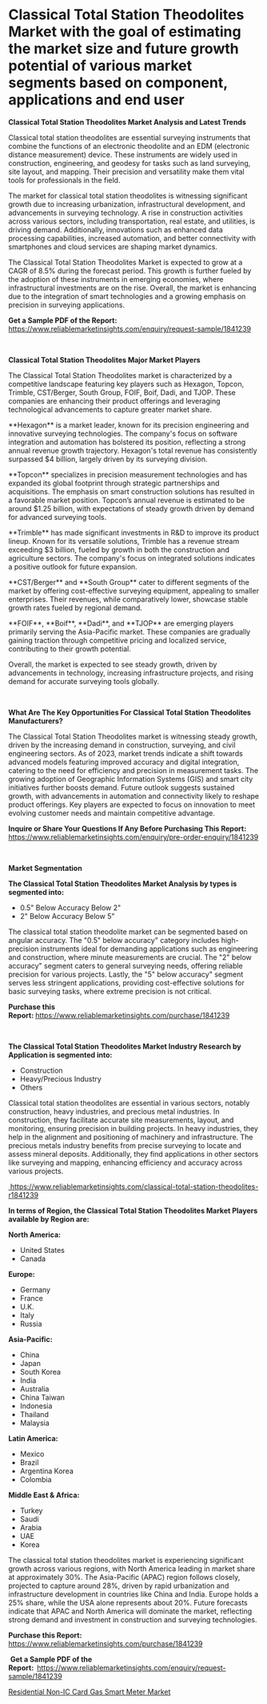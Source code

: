 <p><h1>Classical Total Station Theodolites Market with the goal of estimating the market size and future growth potential of various market segments based on component, applications and end user</h1></p><p><strong>Classical Total Station Theodolites Market Analysis and Latest Trends</strong></p>
<p><p>Classical total station theodolites are essential surveying instruments that combine the functions of an electronic theodolite and an EDM (electronic distance measurement) device. These instruments are widely used in construction, engineering, and geodesy for tasks such as land surveying, site layout, and mapping. Their precision and versatility make them vital tools for professionals in the field.</p><p>The market for classical total station theodolites is witnessing significant growth due to increasing urbanization, infrastructural development, and advancements in surveying technology. A rise in construction activities across various sectors, including transportation, real estate, and utilities, is driving demand. Additionally, innovations such as enhanced data processing capabilities, increased automation, and better connectivity with smartphones and cloud services are shaping market dynamics.</p><p>The Classical Total Station Theodolites Market is expected to grow at a CAGR of 8.5% during the forecast period. This growth is further fueled by the adoption of these instruments in emerging economies, where infrastructural investments are on the rise. Overall, the market is enhancing due to the integration of smart technologies and a growing emphasis on precision in surveying applications.</p></p>
<p><strong>Get a Sample PDF of the Report:&nbsp;</strong> <a href="https://www.reliablemarketinsights.com/enquiry/request-sample/1841239?utm_campaign=3312&utm_medium=2&utm_source=Github&utm_content=ia&utm_term=12042025&utm_id=classical-total-station-theodolites">https://www.reliablemarketinsights.com/enquiry/request-sample/1841239</a></p>
<p>&nbsp;</p>
<p><strong>Classical Total Station Theodolites Major Market Players</strong></p>
<p><p>The Classical Total Station Theodolites market is characterized by a competitive landscape featuring key players such as Hexagon, Topcon, Trimble, CST/Berger, South Group, FOIF, Boif, Dadi, and TJOP. These companies are enhancing their product offerings and leveraging technological advancements to capture greater market share.</p><p>**Hexagon** is a market leader, known for its precision engineering and innovative surveying technologies. The company's focus on software integration and automation has bolstered its position, reflecting a strong annual revenue growth trajectory. Hexagon's total revenue has consistently surpassed $4 billion, largely driven by its surveying division.</p><p>**Topcon** specializes in precision measurement technologies and has expanded its global footprint through strategic partnerships and acquisitions. The emphasis on smart construction solutions has resulted in a favorable market position. Topcon’s annual revenue is estimated to be around $1.25 billion, with expectations of steady growth driven by demand for advanced surveying tools.</p><p>**Trimble** has made significant investments in R&D to improve its product lineup. Known for its versatile solutions, Trimble has a revenue stream exceeding $3 billion, fueled by growth in both the construction and agriculture sectors. The company's focus on integrated solutions indicates a positive outlook for future expansion.</p><p>**CST/Berger** and **South Group** cater to different segments of the market by offering cost-effective surveying equipment, appealing to smaller enterprises. Their revenues, while comparatively lower, showcase stable growth rates fueled by regional demand.</p><p>**FOIF**, **Boif**, **Dadi**, and **TJOP** are emerging players primarily serving the Asia-Pacific market. These companies are gradually gaining traction through competitive pricing and localized service, contributing to their growth potential.</p><p>Overall, the market is expected to see steady growth, driven by advancements in technology, increasing infrastructure projects, and rising demand for accurate surveying tools globally.</p></p>
<p>&nbsp;</p>
<p><strong>What Are The Key Opportunities For Classical Total Station Theodolites Manufacturers?</strong></p>
<p><p>The Classical Total Station Theodolites market is witnessing steady growth, driven by the increasing demand in construction, surveying, and civil engineering sectors. As of 2023, market trends indicate a shift towards advanced models featuring improved accuracy and digital integration, catering to the need for efficiency and precision in measurement tasks. The growing adoption of Geographic Information Systems (GIS) and smart city initiatives further boosts demand. Future outlook suggests sustained growth, with advancements in automation and connectivity likely to reshape product offerings. Key players are expected to focus on innovation to meet evolving customer needs and maintain competitive advantage.</p></p>
<p><strong>Inquire or Share Your Questions If Any Before Purchasing This Report:</strong> <a href="https://www.reliablemarketinsights.com/enquiry/pre-order-enquiry/1841239?utm_campaign=3312&utm_medium=2&utm_source=Github&utm_content=ia&utm_term=12042025&utm_id=classical-total-station-theodolites">https://www.reliablemarketinsights.com/enquiry/pre-order-enquiry/1841239</a></p>
<p>&nbsp;</p>
<p><strong>Market Segmentation</strong></p>
<p><strong>The Classical Total Station Theodolites Market Analysis by types is segmented into:</strong></p>
<p><ul><li>0.5" Below Accuracy Below 2"</li><li>2" Below Accuracy Below 5"</li></ul></p>
<p><p>The classical total station theodolite market can be segmented based on angular accuracy. The "0.5" below accuracy" category includes high-precision instruments ideal for demanding applications such as engineering and construction, where minute measurements are crucial. The "2" below accuracy" segment caters to general surveying needs, offering reliable precision for various projects. Lastly, the "5" below accuracy" segment serves less stringent applications, providing cost-effective solutions for basic surveying tasks, where extreme precision is not critical.</p></p>
<p><strong>Purchase this Report:&nbsp;</strong><a href="https://www.reliablemarketinsights.com/purchase/1841239?utm_campaign=3312&utm_medium=2&utm_source=Github&utm_content=ia&utm_term=12042025&utm_id=classical-total-station-theodolites">https://www.reliablemarketinsights.com/purchase/1841239</a></p>
<p>&nbsp;</p>
<p><strong>The Classical Total Station Theodolites Market Industry Research by Application is segmented into:</strong></p>
<p><ul><li>Construction</li><li>Heavy/Precious Industry</li><li>Others</li></ul></p>
<p><p>Classical total station theodolites are essential in various sectors, notably construction, heavy industries, and precious metal industries. In construction, they facilitate accurate site measurements, layout, and monitoring, ensuring precision in building projects. In heavy industries, they help in the alignment and positioning of machinery and infrastructure. The precious metals industry benefits from precise surveying to locate and assess mineral deposits. Additionally, they find applications in other sectors like surveying and mapping, enhancing efficiency and accuracy across various projects.</p></p>
<p><a href="https://www.reliablemarketinsights.com/classical-total-station-theodolites-r1841239?utm_campaign=3312&utm_medium=2&utm_source=Github&utm_content=ia&utm_term=12042025&utm_id=classical-total-station-theodolites">&nbsp;https://www.reliablemarketinsights.com/classical-total-station-theodolites-r1841239</a></p>
<p><strong>In terms of Region, the Classical Total Station Theodolites Market Players available by Region are:</strong></p>
<p>
    <p> <strong> North America: </strong>
        <ul>
            <li>United States</li>
            <li>Canada</li>
        </ul>
        </p> 
    <p> <strong> Europe: </strong>
        <ul>
            <li>Germany</li>
            <li>France</li>
            <li>U.K.</li>
            <li>Italy</li>
            <li>Russia</li>
        </ul>
        </p> 
    <p> <strong> Asia-Pacific: </strong>
        <ul>
            <li>China</li>
            <li>Japan</li>
            <li>South Korea</li>
            <li>India</li>
            <li>Australia</li>
            <li>China Taiwan</li>
            <li>Indonesia</li>
            <li>Thailand</li>
            <li>Malaysia</li>
        </ul>
        </p> 
    <p> <strong> Latin America: </strong>
        <ul>
            <li>Mexico</li>
            <li>Brazil</li>
            <li>Argentina Korea</li>
            <li>Colombia</li>
        </ul>
        </p> 
    <p> <strong> Middle East & Africa: </strong>
        <ul>
            <li>Turkey</li>
            <li>Saudi</li>
            <li>Arabia</li>
            <li>UAE</li>
            <li>Korea</li>
        </ul>
    </p>
    </p>
<p><p>The classical total station theodolites market is experiencing significant growth across various regions, with North America leading in market share at approximately 30%. The Asia-Pacific (APAC) region follows closely, projected to capture around 28%, driven by rapid urbanization and infrastructure development in countries like China and India. Europe holds a 25% share, while the USA alone represents about 20%. Future forecasts indicate that APAC and North America will dominate the market, reflecting strong demand and investment in construction and surveying technologies.</p></p>
<p><strong>Purchase this Report: </strong><a href="https://www.reliablemarketinsights.com/purchase/1841239?utm_campaign=3312&utm_medium=2&utm_source=Github&utm_content=ia&utm_term=12042025&utm_id=classical-total-station-theodolites">https://www.reliablemarketinsights.com/purchase/1841239</a></p>
<p>&nbsp;<strong>Get a Sample PDF of the Report:&nbsp;&nbsp;</strong><a href="https://www.reliablemarketinsights.com/enquiry/request-sample/1841239?utm_campaign=3312&utm_medium=2&utm_source=Github&utm_content=ia&utm_term=12042025&utm_id=classical-total-station-theodolites">https://www.reliablemarketinsights.com/enquiry/request-sample/1841239</a></p>
<p><strong></strong></p>
<p><p><a href="https://github.com/brinnoifon/Market-Research-Report-List-1/blob/main/residential-non-ic-card-gas-smart-meter-market.md?utm_campaign=3312&utm_medium=2&utm_source=Github&utm_content=ia&utm_term=12042025&utm_id=classical-total-station-theodolites">Residential Non-IC Card Gas Smart Meter Market</a></p></p>